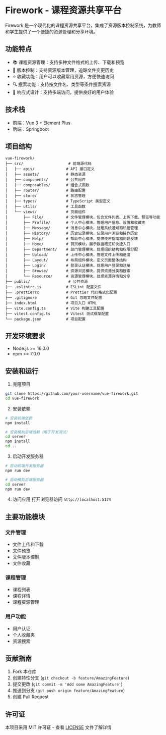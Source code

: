 # Firework - 课程资源共享平台

Firework 是一个现代化的课程资源共享平台，集成了资源版本控制系统，为教师和学生提供了一个便捷的资源管理和分享环境。

## 功能特点

- 📚 课程资源管理：支持多种文件格式的上传、下载和预览
- 🔄 版本控制：支持资源版本管理，追踪文件变更历史
- ⭐ 收藏功能：用户可以收藏常用资源，方便快速访问
- 🔍 搜索功能：支持按文件名、类型等条件搜索资源
- 📱 响应式设计：支持多端访问，提供良好的用户体验

## 技术栈

- 前端：Vue 3 + Element Plus
- 后端：Springboot

## 项目结构

```
vue-firework/
├── src/                    # 前端源代码
│   ├── apis/              # API 接口定义
│   ├── assets/            # 静态资源
│   ├── components/        # 公共组件
│   ├── composables/       # 组合式函数
│   ├── router/            # 路由配置
│   ├── store/             # 状态管理
│   ├── types/             # TypeScript 类型定义
│   ├── utils/             # 工具函数
│   └── views/             # 页面组件
│       ├── File/          # 文件管理模块，包含文件列表、上传下载、预览等功能
│       ├── Profile/       # 个人中心模块，管理用户信息、设置和收藏夹
│       ├── Message/       # 消息中心模块，处理系统通知和私信管理
│       ├── History/       # 历史记录模块，记录用户浏览和操作历史
│       ├── Help/          # 帮助中心模块，提供使用指南和问题反馈
│       ├── Home/          # 首页模块，展示数据概览和快捷入口
│       ├── Department/    # 部门管理模块，处理组织结构和权限分配
│       ├── Upload/        # 上传中心模块，管理文件上传和进度
│       ├── Layout/        # 布局组件模块，定义页面整体结构
│       ├── Login/         # 登录认证模块，处理用户登录和注册
│       ├── Browse/        # 资源浏览模块，提供资源分类和搜索
│       └── Resource/      # 资源管理模块，处理资源详情和分享
├── public/                 # 公共资源
├── .eslintrc.js           # ESLint 配置文件
├── .prettierrc            # Prettier 代码格式化配置
├── .gitignore             # Git 忽略文件配置
├── index.html             # 项目入口 HTML
├── vite.config.ts         # Vite 构建工具配置
├── vitest.config.ts       # Vitest 测试框架配置
└── package.json           # 项目配置
```

## 开发环境要求

- Node.js >= 16.0.0
- npm >= 7.0.0

## 安装和运行

1. 克隆项目

```bash
git clone https://github.com/your-username/vue-firework.git
cd vue-firework
```

2. 安装依赖

```bash
# 安装前端依赖
npm install

# 安装模拟后端依赖（用于开发测试）
cd server
npm install
cd ..
```

3. 启动开发服务器

```bash
# 启动前端开发服务器
npm run dev

# 启动模拟后端服务器
cd server
npm run dev
```

4. 访问应用
   打开浏览器访问 `http://localhost:5174`


## 主要功能模块

### 文件管理

- 文件上传和下载
- 文件预览
- 文件版本控制
- 文件收藏

### 课程管理

- 课程列表
- 课程详情
- 课程资源管理

### 用户功能

- 用户认证
- 个人收藏夹
- 资源搜索

## 贡献指南

1. Fork 本仓库
2. 创建特性分支 (`git checkout -b feature/AmazingFeature`)
3. 提交更改 (`git commit -m 'Add some AmazingFeature'`)
4. 推送到分支 (`git push origin feature/AmazingFeature`)
5. 创建 Pull Request

## 许可证

本项目采用 MIT 许可证 - 查看 [LICENSE](LICENSE) 文件了解详情
